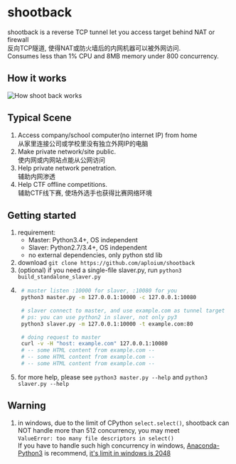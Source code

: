 # shootback

shootback is a reverse TCP tunnel let you access target behind NAT or firewall  
反向TCP隧道, 使得NAT或防火墙后的内网机器可以被外网访问.  
Consumes less than 1% CPU and 8MB memory under 800 concurrency.

## How it works

![How shoot back works](https://raw.githubusercontent.com/aploium/shootback/static/graph.png)


## Typical Scene

1. Access company/school computer(no internet IP) from home  
   从家里连接公司或学校里没有独立外网IP的电脑
2. Make private network/site public.  
   使内网或内网站点能从公网访问
3. Help private network penetration.  
   辅助内网渗透
4. Help CTF offline competitions.  
   辅助CTF线下赛, 使场外选手也获得比赛网络环境

## Getting started

1. requirement:
    * Master: Python3.4+, OS independent
    * Slaver: Python2.7/3.4+, OS independent
    * no external dependencies, only python std lib
2. download `git clone https://github.com/aploium/shootback`
3. (optional) if you need a single-file slaver.py, run `python3 build_standalone_slaver.py`
4. ```bash
    # master listen :10000 for slaver, :10080 for you
    python3 master.py -m 127.0.0.1:10000 -c 127.0.0.1:10080
    
    # slaver connect to master, and use example.com as tunnel target
    # ps: you can use python2 in slaver, not only py3
    python3 slaver.py -m 127.0.0.1:10000 -t example.com:80
    
    # doing request to master
    curl -v -H "host: example.com" 127.0.0.1:10080
    # -- some HTML content from example.com --
    # -- some HTML content from example.com --
    # -- some HTML content from example.com --
    ```
5. for more help, please see `python3 master.py --help` and `python3 slaver.py --help`
   

## Warning

1. in windows, due to the limit of CPython `select.select()`,
   shootback can NOT handle more than 512 concurrency, you may meet  
    `ValueError: too many file descriptors in select()`  
   If you have to handle such high concurrency in windows,
   [Anaconda-Python3](https://www.continuum.io/downloads) is recommend,
   [it's limit in windows is 2048](https://github.com/ContinuumIO/anaconda-issues/issues/1241)



